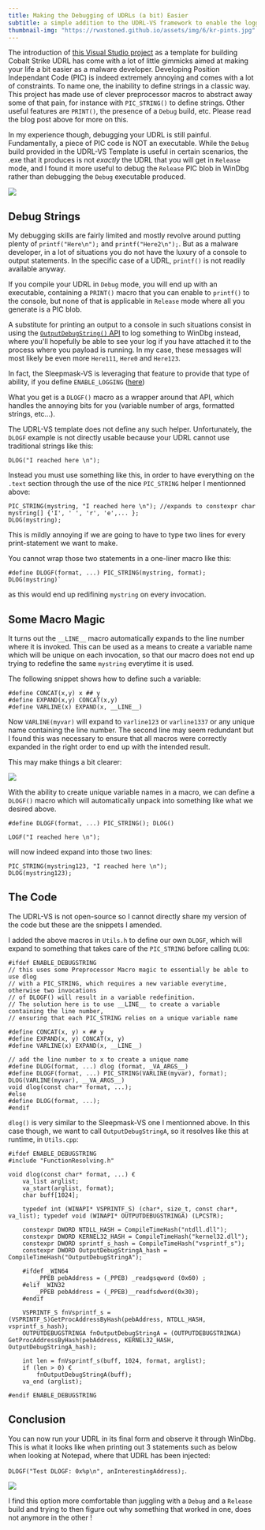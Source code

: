 ```yaml
---
title: Making the Debugging of UDRLs (a bit) Easier
subtitle: a simple addition to the UDRL-VS framework to enable the logging of debug strings in your loader at runtime 
thumbnail-img: "https://rwxstoned.github.io/assets/img/6/kr-pints.jpg"
---
```


The introduction of [this Visual Studio project](https://www.cobaltstrike.com/blog/revisiting-the-udrl-part-1-simplifying-development) as a template for building Cobalt Strike UDRL has come with a lot of little gimmicks aimed at making your life a bit easier as a malware developer. Developing Position Independant Code (PIC) is indeed extremely annoying and comes with a lot of constraints. To name one, the inability to define strings in a classic way. This project has made use of clever preprocessor macros to abstract away some of that pain, for instance with `PIC_STRING()` to define strings. Other useful features are `PRINT()`, the presence of a `Debug` build, etc. Please read the blog post above for more on this.

In my experience though, debugging your UDRL is still painful. Fundamentally, a piece of PIC code is NOT an executable. While the `Debug` build provided in the UDRL-VS Template is useful in certain scenarios, the .exe that it produces is not _exactly_ the UDRL that you will get in `Release` mode, and I found it more useful to debug the `Release` PIC blob in WinDbg rather than debugging the `Debug` executable produced.

![](https://rwxstoned.github.io/assets/img/6/kr-pints.jpg)


## Debug Strings

My debugging skills are fairly limited and mostly revolve around putting plenty of `printf("Here\n");` and `printf("Here2\n");`. But as a malware developer, in a lot of situations you do not have the luxury of a console to output statements. In the specific case of a UDRL, `printf()` is not readily available anyway.

If you compile your UDRL in `Debug` mode, you will end up with an executable, containing a `PRINT()` macro that you can enable to `printf()` to the console, but none of that is applicable in `Release` mode where all you generate is a PIC blob.

A substitute for printing an output to a console in such situations consist in using the [`OutputDebugString()` API](https://learn.microsoft.com/en-us/windows/win32/api/debugapi/nf-debugapi-outputdebugstringw) to log something to WinDbg instead, where you'll hopefully be able to see your log if you have attached it to the process where you payload is running. In my case, these messages will most likely be even more `Here111`, `Here0` and `Here123`.

In fact, the Sleepmask-VS is leveraging that feature to provide that type of ability, if you define `ENABLE_LOGGING` ([here](https://github.com/Cobalt-Strike/sleepmask-vs/blob/main/sleepmask-vs/debug.h))

What you get is a `DLOGF()` macro as a wrapper around that API, which handles the annoying bits for you (variable number of args, formatted strings, etc...).

The UDRL-VS template does not define any such helper. Unfortunately, the `DLOGF` example is not directly usable because your UDRL cannot use traditional strings like this:

```
DLOG("I reached here \n");
```

Instead you must use something like this, in order to have everything on the `.text` section through the use of the nice `PIC_STRING` helper I mentionned above:

```
PIC_STRING(mystring, "I reached here \n"); //expands to constexpr char mystring[] {'I', ' ', 'r', 'e',... };
DLOG(mystring);
```

This is mildly annoying if we are going to have to type two lines for every print-statement we want to make.

You cannot wrap those two statements in a one-liner macro like this:

```
#define DLOGF(format, ...) PIC_STRING(mystring, format); DLOG(mystring)`
```

as this would end up redifining `mystring` on every invocation.

## Some Macro Magic

It turns out the `__LINE__` macro automatically expands to the line number where it is invoked. This can be used as a means to create a variable name which will be unique on each invocation, so that our macro does not end up trying to redefine the same `mystring` everytime it is used.

The following snippet shows how to define such a variable:

```
#define CONCAT(x,y) x ## y
#define EXPAND(x,y) CONCAT(x,y)
#define VARLINE(x) EXPAND(x, __LINE__)
```

Now `VARLINE(myvar)` will expand to `varline123` or `varline1337` or any unique name containing the line number. The second line may seem redundant but I found this was necessary to ensure that all macros were correctly expanded in the right order to end up with the intended result.

This may make things a bit clearer:

![](https://rwxstoned.github.io/assets/img/6/macrovar.png)

With the ability to create unique variable names in a macro, we can define a `DLOGF()` macro which will automatically unpack into something like what we desired above.

```
#define DLOGF(format, ...) PIC_STRING(); DLOG()
```

```
LOGF("I reached here \n");
```

will now indeed expand into those two lines:

```
PIC_STRING(mystring123, "I reached here \n"); 
DLOG(mystring123);
```

## The Code

The UDRL-VS is not open-source so I cannot directly share my version of the code but these are the snippets I amended.

I added the above macros in `Utils.h` to define our own `DLOGF`, which will expand to something that takes care of the `PIC_STRING` before calling `DLOG`:

```
#ifdef ENABLE_DEBUGSTRING
// this uses some Preprocessor Macro magic to essentially be able to use dlog
// with a PIC_STRING, which requires a new variable everytime, otherwise two invocations
// of DLOGF() will result in a variable redefinition.
// The solution here is to use __LINE__ to create a variable containing the line number,
// ensuring that each PIC_STRING relies on a unique variable name

#define CONCAT(x, y) × ## y 
#define EXPAND(x, y) CONCAT(x, y)
#define VARLINE(x) EXPAND(x, __LINE__)

// add the line number to x to create a unique name
#define DLOG(format, ...) dlog (format, _VA_ARGS__)
#define DLOGF(format, ...) PIC_STRING(VARLINE(myvar), format); DLOG(VARLINE(myvar), __VA_ARGS__)
void dlog(const char* format, ...);
#else
#define DLOG(format, ...);
#endif
```

`dlog()` is very similar to the Sleepmask-VS one I mentionned above. In this case though, we want to call `OutputDebugStringA`, so it resolves like this at runtime, in `Utils.cpp`:


```
#ifdef ENABLE_DEBUGSTRING
#include "FunctionResolving.h"

void dlog(const char* format, ...) €
	va_list arglist;
	va_start(arglist, format);
	char buff[1024];

	typedef int (WINAPI* VSPRINTF_S) (char*, size_t, const char*, va_list); typedef void (WINAPI* OUTPUTDEBUGSTRINGA) (LPCSTR);
	
	constexpr DWORD NTDLL_HASH = CompileTimeHash("ntdll.dll");
	constexpr DWORD KERNEL32_HASH = CompileTimeHash("kernel32.dll");
	constexpr DWORD sprintf_s_hash = CompileTimeHash("vsprintf_s");
	constexpr DWORD OutputDebugStringA_hash = CompileTimeHash("OutputDebugStringA");
	
	#ifdef _WIN64
		_PPEB pebAddress = (_PPEB) _readgsqword (0x60) ;
	#elif _WIN32
		_PPEB pebAddress = (_PPEB)__readfsdword(0x30);
	#endif

	VSPRINTF_S fnVsprintf_s = (VSPRINTF_S)GetProcAddressByHash(pebAddress, NTDLL_HASH, vsprintf_s_hash);
	OUTPUTDEBUGSTRINGA fnOutputDebugStringA = (OUTPUTDEBUGSTRINGA) GetProcAddressByHash(pebAddress, KERNEL32_HASH, OutputDebugStringA_hash);
	
	int len = fnVsprintf_s(buff, 1024, format, arglist);
	if (len > 0) €
		fnOutputDebugStringA(buff);
	va_end (arglist);

#endif ENABLE_DEBUGSTRING
```

## Conclusion

You can now run your UDRL in its final form and observe it through WinDbg. This is what it looks like when printing out 3 statements such as below when looking at Notepad, where that UDRL has been injected:

`DLOGF("Test DLOGF: 0x%p\n", anInterestingAddress);`.

![](https://rwxstoned.github.io/assets/img/6/debugstrings.png)

I find this option more comfortable than juggling with a `Debug` and a `Release` build and trying to then figure out why something that worked in one, does not anymore in the other !